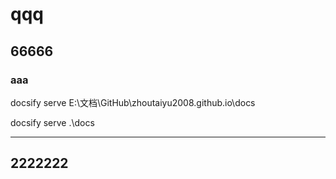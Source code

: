 # qqq

## 66666


### aaa

docsify serve E:\文档\GitHub\zhoutaiyu2008.github.io\docs

docsify serve .\docs 











***

## 2222222